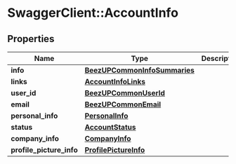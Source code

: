 # SwaggerClient::AccountInfo

## Properties
Name | Type | Description | Notes
------------ | ------------- | ------------- | -------------
**info** | [**BeezUPCommonInfoSummaries**](BeezUPCommonInfoSummaries.md) |  | [optional] 
**links** | [**AccountInfoLinks**](AccountInfoLinks.md) |  | [optional] 
**user_id** | [**BeezUPCommonUserId**](BeezUPCommonUserId.md) |  | [optional] 
**email** | [**BeezUPCommonEmail**](BeezUPCommonEmail.md) |  | [optional] 
**personal_info** | [**PersonalInfo**](PersonalInfo.md) |  | [optional] 
**status** | [**AccountStatus**](AccountStatus.md) |  | [optional] 
**company_info** | [**CompanyInfo**](CompanyInfo.md) |  | [optional] 
**profile_picture_info** | [**ProfilePictureInfo**](ProfilePictureInfo.md) |  | [optional] 


